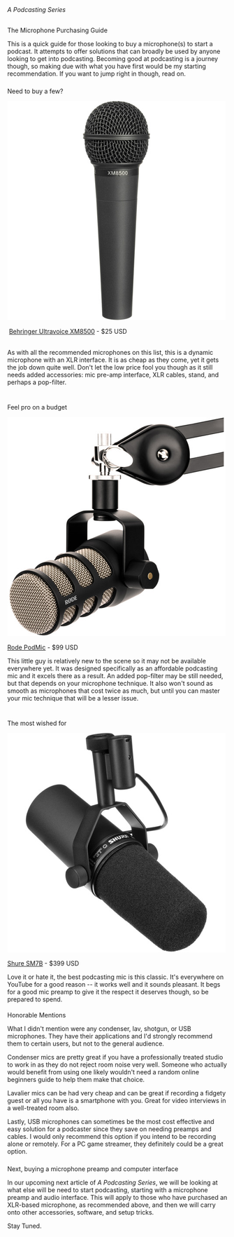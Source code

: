 
  

  

  

## 

*A Podcasting Series*


## 
The Microphone Purchasing Guide



This is a quick guide for those looking to buy a microphone(s) to start a podcast. It attempts to offer solutions that can broadly be used by anyone looking to get into podcasting. Becoming good at podcasting is a journey though, so making due with what you have first would be my starting recommendation. If you want to jump right in though, read on.

  

### 

Need to buy a few?



  


  



![Behringer Ultravoice XM8500 Handheld Cardioid Dynamic Microphone](Behringer_XM8500_XM8500_Dynamic_ULTRAVOICE_131.jpg)

  

 [Behringer Ultravoice XM8500](https://www.bhphotovideo.com/c/product/215145-REG/Behringer_XM8500_XM8500_Dynamic_ULTRAVOICE.html) - $25 USD  
  

As
 with all the recommended microphones on this list, this is a dynamic 
microphone with an XLR interface. It is as cheap as they come, yet it 
gets the job down quite well. Don't let the low price fool you though as
 it still needs added accessories: mic pre-amp interface, XLR cables, 
stand, and perhaps a pop-filter.  
  


### 
Feel pro on a budget




![Rode PodMic Dynamic Podcasting Microphone](rode_podmic_dynamic_podcasting_microphone_1545.jpg)

  


[Rode PodMic](https://www.bhphotovideo.com/c/product/1449997-REG/rode_podmic_dynamic_podcasting_microphone.html) - $99 USD

  


This little guy is relatively new to the scene so it may not be available everywhere yet. It was designed specifically as an affordable podcasting mic and it excels there as a result. An added pop-filter may be still needed, but that depends on your microphone technique. It also won't sound as smooth as microphones that cost twice as much, but until you can master your mic technique that will be a lesser issue.  
  

### 

The most wished for




![Shure SM7B Vocal Microphone](Shure_SM7B_SM7B_Cardioid_Dynamic_1247152748_22.jpg)

  


[Shure SM7B](https://www.bhphotovideo.com/c/product/225820-REG/Shure_SM7B_SM7B_Cardioid_Dynamic.html) - $399 USD

  

  


Love it or hate it, the best podcasting mic is this classic. It's everywhere on YouTube for a good reason -- it works well and it sounds pleasant. It begs for a good mic preamp to give it the respect it deserves though, so be prepared to spend.


  

  

#### 

Honorable Mentions



What I didn't mention were any condenser, lav, shotgun, or USB microphones. They have their applications and I'd strongly recommend them to certain users, but not to the general audience.  

  
Condenser mics are pretty great if you have a professionally treated studio to work in as they do not reject room noise very well. Someone who actually would benefit from using one likely wouldn't need a random online beginners guide to help them make that choice.   

  

Lavalier mics can be had very cheap and can be great if recording a fidgety guest or all you have is a smartphone with you. Great for video interviews in a well-treated room also.   

  

Lastly, USB microphones can sometimes be the most cost effective and easy solution for a podcaster since they save on needing preamps and cables. I would only recommend this option if you intend to be recording alone or remotely. For a PC game streamer, they definitely could be a great option.  

  

  

### 
Next, buying a microphone preamp and computer interface


In our upcoming next article of *A Podcasting Series*, we will be looking at what else will be need to start podcasting, starting with a microphone preamp and audio interface. This will apply to those who have purchased an XLR-based microphone, as recommended above, and then we will carry onto other accessories, software, and setup tricks.  
  
Stay Tuned.